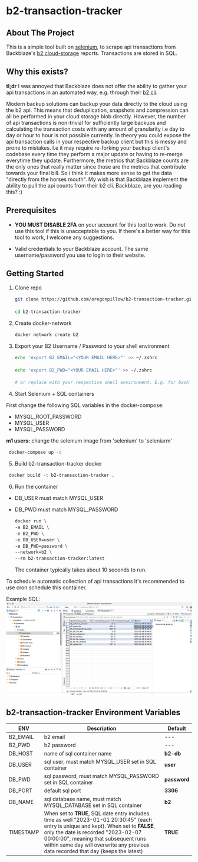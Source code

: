 # b2-transaction-tracker


<!-- ABOUT THE PROJECT -->
## About The Project


This is a simple tool built on [selenium](https://selenium-python.readthedocs.io/), to scrape api transactions from Backblaze's [b2 cloud-storage](https://www.backblaze.com/b2/cloud-storage.html) reports. Transactions are stored in SQL. 

## Why this exists?

**tl;dr** I was annoyed that Backblaze does not offer the ability to gather your api transactions in an automated way, e.g. through their [b2 cli](https://www.backblaze.com/b2/docs/quick_command_line.html).

 Modern backup solutions can backup your data directly to the cloud using the b2 api. This means that deduplication, snapshots and compression can all be performed in your cloud storage blob directly. However, the number of api transactions is non-trivial for sufficiently large backups and calculating the transaction costs with any amount of granularity i.e day to day or hour to hour is not possible currently. In theory you could expose the api transaction calls in your respective backup client but this is messy and prone to mistakes. I.e it may require re-forking your backup client's codebase every time they perform a major update or having to re-merge everytime they update. Furthermore, the metrics that Backblaze counts are the only ones that really matter since those are the metrics that contribute towards your final bill. So i think it makes more sense to get the data "directly from the horses mouth". My wish is that Backblaze implement the ability to pull the api counts from their b2 cli. Backblaze, are you reading this? :)



## Prerequisites

- **YOU MUST DISABLE 2FA** on your account for this tool to work. Do not use this tool if this is unacceptable to you. If there's a better way for this tool to work, I welcome any suggestions.

- Valid credentials to your Backblaze account. The same username/password you use to login to their website.


## Getting Started

1. Clone repo
   ```bash
   git clone https://github.com/oregonpillow/b2-transaction-tracker.git

   cd b2-transaction-tracker
   ```


2. Create docker-network
   ```bash
   docker network create b2
   ```
3. Export your B2 Username / Password to your shell environment
   ```bash
   echo 'export B2_EMAIL="<YOUR EMAIL HERE>"' >> ~/.zshrc

   echo 'export B2_PWD="<YOUR EMAIL HERE>"' >> ~/.zshrc

   # or replace with your respective shell environment. E.g. for bash ~/.bashrc
   ```
4. Start Selenium + SQL containers

  First change the following SQL variables in the docker-compose:

  *  MYSQL_ROOT_PASSWORD
  *  MYSQL_USER
  *  MYSQL_PASSWORD

**m1 users:** change the selenium image from 
  'selenium' to 'seleniarm'

  ```bash
   docker-compose up -d
   ```

5. Build b2-transaction-tracker docker
  ```bash
   docker build -t b2-transaction-tracker .
   ```

6. Run the container

* DB_USER must match MYSQL_USER
* DB_PWD must match MYSQL_PASSWORD

  ```bash
  docker run \
  -e B2_EMAIL \
  -e B2_PWD \
  -e DB_USER=user \
  -e DB_PWD=password \
  --network=b2 \
  --rm b2-transaction-tracker:latest
  ```
  
  The container typically takes about 10 seconds to run.

To schedule automatic collection of api transactions it's recommended to use cron schedule this container.

Example SQL:
![db beaver example](./screenshot.png)



## b2-transaction-tracker Environment Variables

| ENV      | Description | Default |
| ----------- | ----------- | --- |
| B2_EMAIL      | b2 email       | --- |
| B2_PWD   | b2 password        | --- |
| DB_HOST   | name of sql container name        | **b2-db** |
| DB_USER   | sql user, must match MYSQL_USER set in SQL container        | **user** |
| DB_PWD   | sql password, must match MYSQL_PASSWORD set in SQL container        | **password** |
| DB_PORT   | default sql port        | **3306** |
| DB_NAME   | sql database name, must match MYSQL_DATABASE set in SQL container        | **b2** |
| TIMESTAMP   | When set to **TRUE**, SQL date entry includes time as well "2023-01-01 20:30:45" (each entry is unique and kept). When set to **FALSE**, only the date is recorded "2023-02-07 00:00:00", meaning that subsequent runs within same day will overwrite any previous data recorded that day (keeps the latest)       | **TRUE** |
